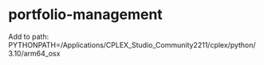 # portfolio-management

Add to path:
PYTHONPATH=/Applications/CPLEX_Studio_Community2211/cplex/python/3.10/arm64_osx